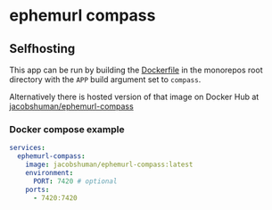 # ephemurl compass

## Selfhosting

This app can be run by building the [Dockerfile](../../Dockerfile) in the monorepos root directory with the `APP` build argument set to `compass`.

Alternatively there is hosted version of that image on Docker Hub at [jacobshuman/ephemurl-compass](https://hub.docker.com/r/jacobshuman/ephemurl-compass)

### Docker compose example

```yaml
services:
  ephemurl-compass:
    image: jacobshuman/ephemurl-compass:latest
    environment:
      PORT: 7420 # optional
    ports:
      - 7420:7420
```
